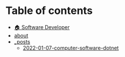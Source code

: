 # Table of contents

* [🏠 Software Developer](README.md)
* [about](about.md)
* [\_posts](\_posts/README.md)
  * [2022-01-07-computer-software-dotnet](\_posts/2022-01-07-computer-software-dotnet.md)
